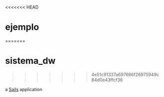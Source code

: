 <<<<<<< HEAD
# ejemplo
=======
# sistema_dw
>>>>>>> 4e51c91337a697686f26975949c84d0e43ffcf36

a [Sails](http://sailsjs.org) application
